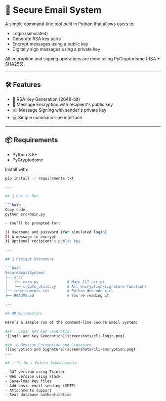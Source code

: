 # 🔐 Secure Email System

A simple command-line tool built in Python that allows users to:
- Login (simulated)
- Generate RSA key pairs
- Encrypt messages using a public key
- Digitally sign messages using a private key

All encryption and signing operations are done using PyCryptodome (RSA + SHA256).

---

## 🛠️ Features

- 🔑 RSA Key Generation (2048-bit)
- 🔐 Message Encryption with recipient's public key
- ✍️ Message Signing with sender's private key
- 💻 Simple command-line interface

---

## 📦 Requirements

- Python 3.8+
- PyCryptodome

Install with:
```bash
pip install -r requirements.txt

---

## 🚀 How to Run

```bash
Copy code
python src/main.py

- You’ll be prompted for:

1) Username and password (for simulated login)
2) A message to encrypt
3) Optional recipient's public key

---

## 📁 Project Structure

```bash
SecureEmailSystem/
├── src/
│   ├── main.py             # Main CLI script
│   └── crypto_utils.py     # All encryption/signature functions
├── requirements.txt        # Python dependencies
├── README.md               # You're reading it

---

## 📷 Screenshots

Here’s a sample run of the command-line Secure Email System:

### 🔐 Login and Key Generation
![Login and Key Generation](screenshots/cli-login.png)

### ✉️ Message Encryption and Signature
![Encryption and Signature](screenshots/cli-encryption.png)
---

## ✅ To-Do / Future Improvements

- GUI version using Tkinter
- Web version using Flask
- Save/load key files
- Add basic email sending (SMTP)
- Attachments support
- Real database authentication


